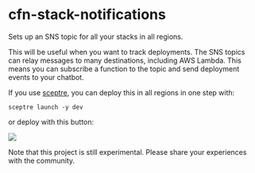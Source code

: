 # cfn-stack-notifications

Sets up an SNS topic for all your stacks in all regions.

This will be useful when you want to track deployments. The SNS topics can relay messages to many destinations, including AWS Lambda. This means you can subscribe a function to the topic and send deployment events to your chatbot. 


If you use [sceptre](https://github.com/cloudreach/sceptre), you can deploy this in all regions in one step with:

`sceptre launch -y dev`

or deploy with this button: 

<a href="https://console.aws.amazon.com/cloudformation/home?region=us-east-1#/stacks/new?stackName=cfn-stack-notifications&templateURL=https://s3.amazonaws.com/jeshan-oss-public-files/cfn-stack-notifications-template.yaml">
<img src="https://s3.amazonaws.com/cloudformation-examples/cloudformation-launch-stack.png"/>
</a>


Note that this project is still experimental. Please share your experiences with the community.
